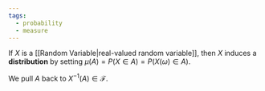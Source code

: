 ```yaml
---
tags:
  - probability
  - measure
---
```

If $X$ is a [[Random Variable|real-valued random variable]], then $X$ induces a **distribution** by setting $\mu(A)=P(X\in A)=P(X(\omega)\in A)$.

We pull $A$ back to $X^{-1}(A)\in \mathcal{F}$. 